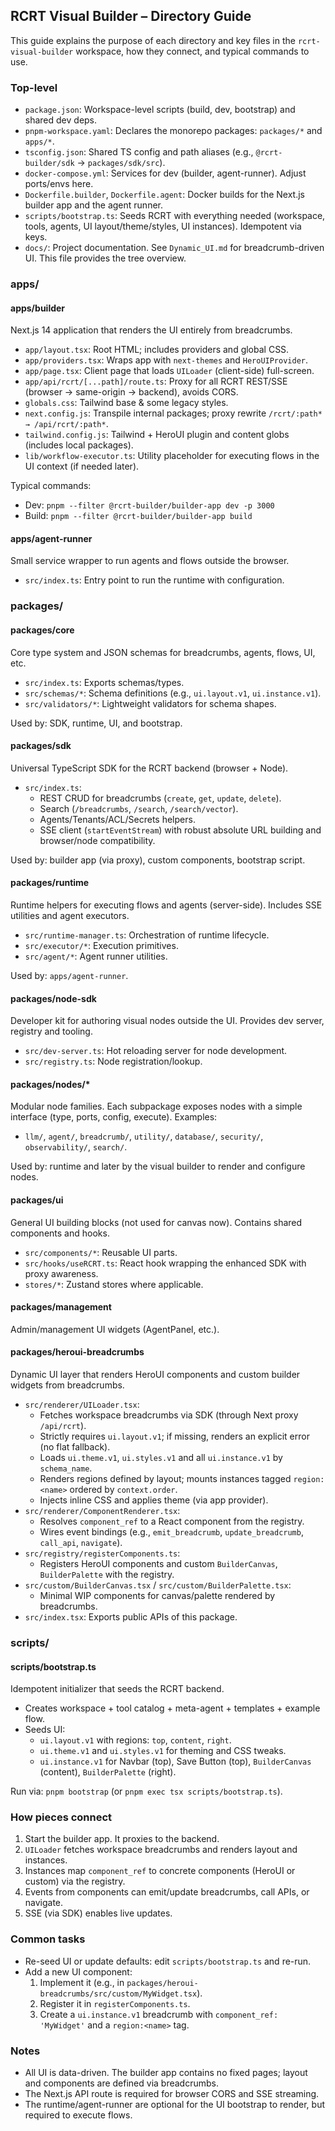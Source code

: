 ## RCRT Visual Builder – Directory Guide

This guide explains the purpose of each directory and key files in the `rcrt-visual-builder` workspace, how they connect, and typical commands to use.

### Top-level

- `package.json`: Workspace-level scripts (build, dev, bootstrap) and shared dev deps.
- `pnpm-workspace.yaml`: Declares the monorepo packages: `packages/*` and `apps/*`.
- `tsconfig.json`: Shared TS config and path aliases (e.g., `@rcrt-builder/sdk` → `packages/sdk/src`).
- `docker-compose.yml`: Services for dev (builder, agent-runner). Adjust ports/envs here.
- `Dockerfile.builder`, `Dockerfile.agent`: Docker builds for the Next.js builder app and the agent runner.
- `scripts/bootstrap.ts`: Seeds RCRT with everything needed (workspace, tools, agents, UI layout/theme/styles, UI instances). Idempotent via keys.
- `docs/`: Project documentation. See `Dynamic_UI.md` for breadcrumb-driven UI. This file provides the tree overview.

### apps/

#### apps/builder
Next.js 14 application that renders the UI entirely from breadcrumbs.
- `app/layout.tsx`: Root HTML; includes providers and global CSS.
- `app/providers.tsx`: Wraps app with `next-themes` and `HeroUIProvider`.
- `app/page.tsx`: Client page that loads `UILoader` (client-side) full-screen.
- `app/api/rcrt/[...path]/route.ts`: Proxy for all RCRT REST/SSE (browser → same-origin → backend), avoids CORS.
- `globals.css`: Tailwind base & some legacy styles.
- `next.config.js`: Transpile internal packages; proxy rewrite `/rcrt/:path* → /api/rcrt/:path*`.
- `tailwind.config.js`: Tailwind + HeroUI plugin and content globs (includes local packages).
- `lib/workflow-executor.ts`: Utility placeholder for executing flows in the UI context (if needed later).

Typical commands:
- Dev: `pnpm --filter @rcrt-builder/builder-app dev -p 3000`
- Build: `pnpm --filter @rcrt-builder/builder-app build`

#### apps/agent-runner
Small service wrapper to run agents and flows outside the browser.
- `src/index.ts`: Entry point to run the runtime with configuration.

### packages/

#### packages/core
Core type system and JSON schemas for breadcrumbs, agents, flows, UI, etc.
- `src/index.ts`: Exports schemas/types.
- `src/schemas/*`: Schema definitions (e.g., `ui.layout.v1`, `ui.instance.v1`).
- `src/validators/*`: Lightweight validators for schema shapes.

Used by: SDK, runtime, UI, and bootstrap.

#### packages/sdk
Universal TypeScript SDK for the RCRT backend (browser + Node).
- `src/index.ts`:
  - REST CRUD for breadcrumbs (`create`, `get`, `update`, `delete`).
  - Search (`/breadcrumbs`, `/search`, `/search/vector`).
  - Agents/Tenants/ACL/Secrets helpers.
  - SSE client (`startEventStream`) with robust absolute URL building and browser/node compatibility.

Used by: builder app (via proxy), custom components, bootstrap script.

#### packages/runtime
Runtime helpers for executing flows and agents (server-side). Includes SSE utilities and agent executors.
- `src/runtime-manager.ts`: Orchestration of runtime lifecycle.
- `src/executor/*`: Execution primitives.
- `src/agent/*`: Agent runner utilities.

Used by: `apps/agent-runner`.

#### packages/node-sdk
Developer kit for authoring visual nodes outside the UI. Provides dev server, registry and tooling.
- `src/dev-server.ts`: Hot reloading server for node development.
- `src/registry.ts`: Node registration/lookup.

#### packages/nodes/*
Modular node families. Each subpackage exposes nodes with a simple interface (type, ports, config, execute). Examples:
- `llm/`, `agent/`, `breadcrumb/`, `utility/`, `database/`, `security/`, `observability/`, `search/`.

Used by: runtime and later by the visual builder to render and configure nodes.

#### packages/ui
General UI building blocks (not used for canvas now). Contains shared components and hooks.
- `src/components/*`: Reusable UI parts.
- `src/hooks/useRCRT.ts`: React hook wrapping the enhanced SDK with proxy awareness.
- `stores/*`: Zustand stores where applicable.

#### packages/management
Admin/management UI widgets (AgentPanel, etc.).

#### packages/heroui-breadcrumbs
Dynamic UI layer that renders HeroUI components and custom builder widgets from breadcrumbs.
- `src/renderer/UILoader.tsx`:
  - Fetches workspace breadcrumbs via SDK (through Next proxy `/api/rcrt`).
  - Strictly requires `ui.layout.v1`; if missing, renders an explicit error (no flat fallback).
  - Loads `ui.theme.v1`, `ui.styles.v1` and all `ui.instance.v1` by `schema_name`.
  - Renders regions defined by layout; mounts instances tagged `region:<name>` ordered by `context.order`.
  - Injects inline CSS and applies theme (via app provider).
- `src/renderer/ComponentRenderer.tsx`:
  - Resolves `component_ref` to a React component from the registry.
  - Wires event bindings (e.g., `emit_breadcrumb`, `update_breadcrumb`, `call_api`, `navigate`).
- `src/registry/registerComponents.ts`:
  - Registers HeroUI components and custom `BuilderCanvas`, `BuilderPalette` with the registry.
- `src/custom/BuilderCanvas.tsx` / `src/custom/BuilderPalette.tsx`:
  - Minimal WIP components for canvas/palette rendered by breadcrumbs.
- `src/index.tsx`: Exports public APIs of this package.

### scripts/

#### scripts/bootstrap.ts
Idempotent initializer that seeds the RCRT backend.
- Creates workspace + tool catalog + meta-agent + templates + example flow.
- Seeds UI:
  - `ui.layout.v1` with regions: `top`, `content`, `right`.
  - `ui.theme.v1` and `ui.styles.v1` for theming and CSS tweaks.
  - `ui.instance.v1` for Navbar (top), Save Button (top), `BuilderCanvas` (content), `BuilderPalette` (right).

Run via: `pnpm bootstrap` (or `pnpm exec tsx scripts/bootstrap.ts`).

### How pieces connect

1) Start the builder app. It proxies to the backend.
2) `UILoader` fetches workspace breadcrumbs and renders layout and instances.
3) Instances map `component_ref` to concrete components (HeroUI or custom) via the registry.
4) Events from components can emit/update breadcrumbs, call APIs, or navigate.
5) SSE (via SDK) enables live updates.

### Common tasks

- Re-seed UI or update defaults: edit `scripts/bootstrap.ts` and re-run.
- Add a new UI component:
  1. Implement it (e.g., in `packages/heroui-breadcrumbs/src/custom/MyWidget.tsx`).
  2. Register it in `registerComponents.ts`.
  3. Create a `ui.instance.v1` breadcrumb with `component_ref: 'MyWidget'` and a `region:<name>` tag.

### Notes

- All UI is data-driven. The builder app contains no fixed pages; layout and components are defined via breadcrumbs.
- The Next.js API route is required for browser CORS and SSE streaming.
- The runtime/agent-runner are optional for the UI bootstrap to render, but required to execute flows.


